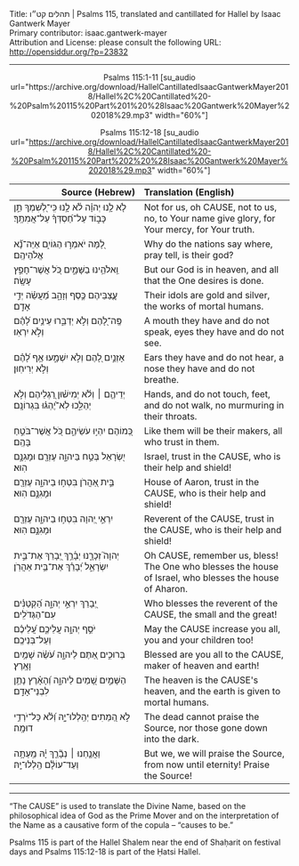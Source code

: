 <html>
<head></head>
<body>
Title: תהלים קט״ו | Psalms 115, translated and cantillated for Hallel by Isaac Gantwerk Mayer<br />
Primary contributor: isaac.gantwerk-mayer<br />
Attribution and License: please consult the following URL: <a href="http://opensiddur.org/?p=23832">http://opensiddur.org/?p=23832</a>
<p />
<hr />

<center>
Psalms 115:1-11 [su_audio url="https://archive.org/download/HallelCantillatedIsaacGantwerkMayer2018/Hallel%2C%20Cantillated%20-%20Psalm%20115%20Part%201%20%28Isaac%20Gantwerk%20Mayer%202018%29.mp3" width="60%"]

Psalms 115:12-18 [su_audio url="https://archive.org/download/HallelCantillatedIsaacGantwerkMayer2018/Hallel%2C%20Cantillated%20-%20Psalm%20115%20Part%202%20%28Isaac%20Gantwerk%20Mayer%202018%29.mp3" width="60%"]
</center>


<table style="margin-left: auto;margin-right: auto;" class="draggable">
<thead><tr><th id="x" style="text-align: right;">Source (Hebrew)</th><th style="text-align: left;">Translation (English)</th></tr></thead>
<tbody>
<tr><td style="vertical-align:top;" width="46%">
<div class="liturgy"><span lang="he">
לֹ֤א לָ֥נוּ יְהוָ֗ה לֹ֫א לָ֥נוּ 
כִּֽי־לְ֭שִׁמְךָ תֵּ֣ן כָּב֑וֹד 
עַל־חַ֝סְדְּךָ֗ עַל־אֲמִתֶּֽךָ׃
</span></div></td>
 
<td style="vertical-align:top;" width="53%">
<div class="english">
Not for us, oh <span style="text-transform: uppercase;">Cause</span>, not to us,
no, to Your name give glory,
for Your mercy, for Your truth.
</div></td></tr>


<tr><td style="vertical-align:top;" width="46%">
<div class="liturgy"><span lang="he">
לָ֭מָּה יֹאמְר֣וּ הַגּוֹיִ֑ם 
אַיֵּה־נָ֝֗א אֱלֹהֵיהֶֽם׃
</span></div></td>
 
<td style="vertical-align:top;" width="53%">
<div class="english">
Why do the nations say
where, pray tell, is their god?
</div></td></tr>


<tr><td style="vertical-align:top;" width="46%">
<div class="liturgy"><span lang="he">
וֵֽאלֹהֵ֥ינוּ בַשָּׁמָ֑יִם 
כֹּ֭ל אֲשֶׁר־חָפֵ֣ץ עָשָֽׂה׃
</span></div></td>
 
<td style="vertical-align:top;" width="53%">
<div class="english">
But our God is in heaven,
and all that the One desires is done.
</div></td></tr>


<tr><td style="vertical-align:top;" width="46%">
<div class="liturgy"><span lang="he">
עֲ&#x200d;ֽ֭צַבֵּיהֶם כֶּ֣סֶף וְזָהָ֑ב 
מַ֝עֲשֵׂ֗ה יְדֵ֣י אָדָֽם׃
</span></div></td>
 
<td style="vertical-align:top;" width="53%">
<div class="english">
Their idols are gold and silver,
the works of mortal humans.
</div></td></tr>


<tr><td style="vertical-align:top;" width="46%">
<div class="liturgy"><span lang="he">
פֶּֽה־לָ֭הֶם וְלֹ֣א יְדַבֵּ֑רוּ 
עֵינַ֥יִם לָ֝הֶ֗ם וְלֹ֣א יִרְאֽוּ׃
</span></div></td>
 
<td style="vertical-align:top;" width="53%">
<div class="english">
A mouth they have and do not speak,
eyes they have and do not see.
</div></td></tr>


<tr><td style="vertical-align:top;" width="46%">
<div class="liturgy"><span lang="he">
אָזְנַ֣יִם לָ֭הֶם וְלֹ֣א יִשְׁמָ֑עוּ 
אַ֥ף לָ֝הֶ֗ם וְלֹ֣א יְרִיחֽוּן׃
</span></div></td>
 
<td style="vertical-align:top;" width="53%">
<div class="english">
Ears they have and do not hear,
a nose they have and do not breathe.
</div></td></tr>


<tr><td style="vertical-align:top;" width="46%">
<div class="liturgy"><span lang="he">
יְדֵיהֶ֤ם ׀ וְלֹ֬א יְמִישׁ֗וּן 
רַ֭גְלֵיהֶם וְלֹ֣א יְהַלֵּ֑כוּ 
לֹֽא־יֶ֝הְגּ֗וּ בִּגְרוֹנָֽם׃
</span></div></td>
 
<td style="vertical-align:top;" width="53%">
<div class="english">
Hands, and do not touch,
feet, and do not walk,
no murmuring in their throats.
</div></td></tr>


<tr><td style="vertical-align:top;" width="46%">
<div class="liturgy"><span lang="he">
כְּ֭מוֹהֶם יִהְי֣וּ עֹשֵׂיהֶ֑ם 
כֹּ֭ל אֲשֶׁר־בֹּטֵ֣חַ בָּהֶֽם׃
</span></div></td>
 
<td style="vertical-align:top;" width="53%">
<div class="english">
Like them will be their makers,
all who trust in them.
</div></td></tr>


<tr><td style="vertical-align:top;" width="46%">
<div class="liturgy"><span lang="he">
יִ֭שְׂרָאֵל בְּטַ֣ח בַּיהוָ֑ה 
עֶזְרָ֖ם וּמָגִנָּ֣ם הֽוּא׃
</span></div></td>
 
<td style="vertical-align:top;" width="53%">
<div class="english">
Israel, trust in the <span style="text-transform: uppercase;">Cause</span>,
who is their help and shield!
</div></td></tr>


<tr><td style="vertical-align:top;" width="46%">
<div class="liturgy"><span lang="he">
בֵּ֣ית אַ֭הֲרֹן בִּטְח֣וּ בַיהוָ֑ה 
עֶזְרָ֖ם וּמָגִנָּ֣ם הֽוּא׃
</span></div></td>
 
<td style="vertical-align:top;" width="53%">
<div class="english">
House of Aaron, trust in the <span style="text-transform: uppercase;">Cause</span>,
who is their help and shield!
</div></td></tr>


<tr><td style="vertical-align:top;" width="46%">
<div class="liturgy"><span lang="he">
יִרְאֵ֣י יְ֭הוָה בִּטְח֣וּ בַיהוָ֑ה 
עֶזְרָ֖ם וּמָגִנָּ֣ם הֽוּא׃
</span></div></td>
 
<td style="vertical-align:top;" width="53%">
<div class="english">
Reverent of the <span style="text-transform: uppercase;">Cause</span>, trust in the <span style="text-transform: uppercase;">Cause</span>,
who is their help and shield!
</div></td></tr>


<tr><td style="vertical-align:top;" width="46%">
<div class="liturgy"><span lang="he">
יְהוָה֮ זְכָרָ֪נוּ יְבָ֫רֵ֥ךְ 
יְ֭בָרֵךְ אֶת־בֵּ֣ית יִשְׂרָאֵ֑ל 
יְ֝בָרֵ֗ךְ אֶת־בֵּ֥ית אַהֲרֹֽן׃
</span></div></td>
 
<td style="vertical-align:top;" width="53%">
<div class="english">
Oh <span style="text-transform: uppercase;">Cause</span>, remember us, bless!
The One who blesses the house of Israel,
who blesses the house of Aharon.
</div></td></tr>


<tr><td style="vertical-align:top;" width="46%">
<div class="liturgy"><span lang="he">
יְ֭בָרֵךְ יִרְאֵ֣י יְהוָ֑ה 
הַ֝קְּטַנִּ֗ים עִם־הַגְּדֹלִֽים׃
</span></div></td>
 
<td style="vertical-align:top;" width="53%">
<div class="english">
Who blesses the reverent of the <span style="text-transform: uppercase;">Cause</span>,
the small and the great!
</div></td></tr>


<tr><td style="vertical-align:top;" width="46%">
<div class="liturgy"><span lang="he">
יֹסֵ֣ף יְהוָ֣ה עֲלֵיכֶ֑ם 
עֲ֝לֵיכֶ֗ם וְעַל־בְּנֵיכֶֽם׃
</span></div></td>
 
<td style="vertical-align:top;" width="53%">
<div class="english">
May the <span style="text-transform: uppercase;">Cause</span> increase you all,
you and your children too!
</div></td></tr>


<tr><td style="vertical-align:top;" width="46%">
<div class="liturgy"><span lang="he">
בְּרוּכִ֣ים אַ֭תֶּם לַיהוָ֑ה 
עֹ֝שֵׂ֗ה שָׁמַ֥יִם וָאָֽרֶץ׃
</span></div></td>
 
<td style="vertical-align:top;" width="53%">
<div class="english">
Blessed are you all to the <span style="text-transform: uppercase;">Cause</span>,
maker of heaven and earth!
</div></td></tr>


<tr><td style="vertical-align:top;" width="46%">
<div class="liturgy"><span lang="he">
הַשָּׁמַ֣יִם שָׁ֭מַיִם לַיהוָ֑ה 
וְ֝הָאָ֗רֶץ נָתַ֥ן לִבְנֵי־אָדָֽם׃
</span></div></td>
 
<td style="vertical-align:top;" width="53%">
<div class="english">
The heaven is the <span style="text-transform: uppercase;">Cause</span>'s heaven,
and the earth is given to mortal humans.
</div></td></tr>


<tr><td style="vertical-align:top;" width="46%">
<div class="liturgy"><span lang="he">
לֹ֣א הַ֭מֵּתִים יְהַֽלְלוּ־יָ֑הּ 
וְ֝לֹ֗א כָּל־יֹרְדֵ֥י דוּמָֽה׃
</span></div></td>
 
<td style="vertical-align:top;" width="53%">
<div class="english">
The dead cannot praise the Source,
nor those gone down into the dark.
</div></td></tr>


<tr><td style="vertical-align:top;" width="46%">
<div class="liturgy"><span lang="he">
וַאֲנַ֤חְנוּ ׀ נְבָ֘רֵ֤ךְ יָ֗הּ 
מֵֽעַתָּ֥ה וְעַד־עוֹלָ֗ם 
הַֽלְלוּ־יָֽהּ׃
</span></div></td>
 
<td style="vertical-align:top;" width="53%">
<div class="english">
But we, we will praise the Source,
from now until eternity!
Praise the Source!
</div></td></tr>
</tbody></table>

<hr />

“The <span style="text-transform: uppercase;">Cause</span>” is used to translate the Divine Name, based on the philosophical idea of God as the Prime Mover and on the interpretation of the Name as a causative form of the copula – “causes to be.”

Psalms 115 is part of the Hallel Shalem near the end of Shaḥarit on festival days and Psalms 115:12-18 is part of the Ḥatsi Hallel.
</body>
</html>
